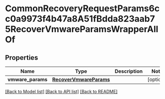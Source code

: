 # CommonRecoveryRequestParams6cc0a9973f4b47a8A51fBdda823aab75RecoverVmwareParamsWrapperAllOf


## Properties
Name | Type | Description | Notes
------------ | ------------- | ------------- | -------------
**vmware_params** | [**RecoverVmwareParams**](RecoverVmwareParams.md) |  | [optional] 

[[Back to Model list]](../README.md#documentation-for-models) [[Back to API list]](../README.md#documentation-for-api-endpoints) [[Back to README]](../README.md)


